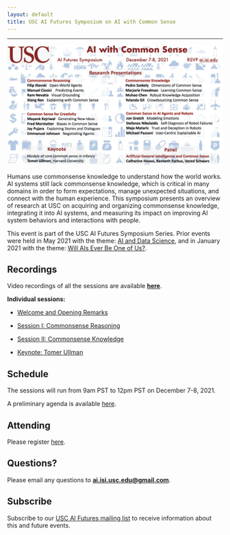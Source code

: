 ```yaml
---
layout: default
title: USC AI Futures Symposium on AI with Common Sense
---
```

---


<img src="images/common-sense-12.png" alt="common-sense-info" width="1000" />


Humans use commonsense knowledge to understand how the world works.  AI systems still lack commonsense knowledge, which is critical in many domains in order to form expectations, manage unexpected situations, and connect with the human experience. This symposium presents an overview of research at USC on acquiring and organizing commonsense knowledge, integrating it into AI systems, and measuring its impact on improving AI system behaviors and interactions with people.

This event is part of the USC AI Futures Symposium Series. Prior events were held in May 2021 with the theme: [AI and Data Science](https://www.isi.edu/events/ai-symposium/), and in January 2021 with the theme: [Will AIs Ever Be One of Us?](https://www.isi.edu/events/ai_symposium_2021).

## Recordings

Video recordings of all the sessions are available <a href="https://www.youtube.com/playlist?list=PLknXvJJeEDaLtCMYo2-ggdfOPJKiZq89c"><b>here</b></a>.

**Individual sessions:**

* <a href="https://youtu.be/JJ2a8Eleox0">Welcome and Opening Remarks</a>

* <a href="https://youtu.be/h6sTdb1GD1g">Session I: Commonsense Reasoning</a>

* <a href="https://youtu.be/YH6mft4NcYI">Session II: Commonsense Knowledge</a>

* <a href="https://youtu.be/hbJskihE6AM">Keynote: Tomer Ullman</a>


## Schedule

The sessions will run from 9am PST to 12pm PST on December 7-8, 2021.

A preliminary agenda is available [here](https://isi-usc-edu.github.io/USC-CommonSense-Symposium/schedule).

## Attending

Please register [here](https://isi-usc-edu.github.io/USC-CommonSense-Symposium/register).

## Questions?

Please email any questions to **ai.isi.usc.edu@gmail.com**.

## Subscribe

Subscribe to our [USC AI Futures mailing list](https://mailman.isi.edu/mailman/listinfo/usc-ai-futures-events) to receive information about this and future events.
